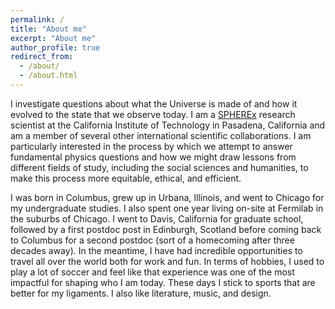 ```yaml
---
permalink: /
title: "About me"
excerpt: "About me"
author_profile: true
redirect_from: 
  - /about/
  - /about.html
---
```


I investigate questions about what the Universe is made of and how it evolved to the state that we observe today.  I am a [SPHEREx](https://spherex.caltech.edu/) research scientist at the California Institute of Technology in Pasadena, California and am a member of several other international scientific collaborations.  I am particularly interested in the process by which we attempt to answer fundamental physics questions and how we might draw lessons from different fields of study, including the social sciences and humanities, to make this process more equitable, ethical, and efficient.

I was born in Columbus, grew up in Urbana, Illinois, and went to Chicago for my undergraduate studies.  I also spent one year living on-site at Fermilab in the suburbs of Chicago.  I went to Davis, California for graduate school, followed by a first postdoc post in Edinburgh, Scotland before coming back to Columbus for a second postdoc (sort of a homecoming after three decades away).  In the meantime, I have had incredible opportunities to travel all over the world both for work and fun.  In terms of hobbies, I used to play a lot of soccer and feel like that experience was one of the most impactful for shaping who I am today. These days I stick to sports that are better for my ligaments. I also like literature, music, and design.

